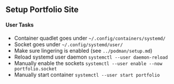 ## Setup Portfolio Site

#### User Tasks
- Container quadlet goes under `~/.config/containers/systemd/`
- Socket goes under `~/.config/systemd/user/`
- Make sure lingering is enabled (see `../podman/setup.md`)
- Reload systemd user daemon `systemctl --user daemon-reload`
- Manually enable the sockets `systemctl --user enable --now portfolio.socket`
- Manually start container `systemctl --user start portfolio`